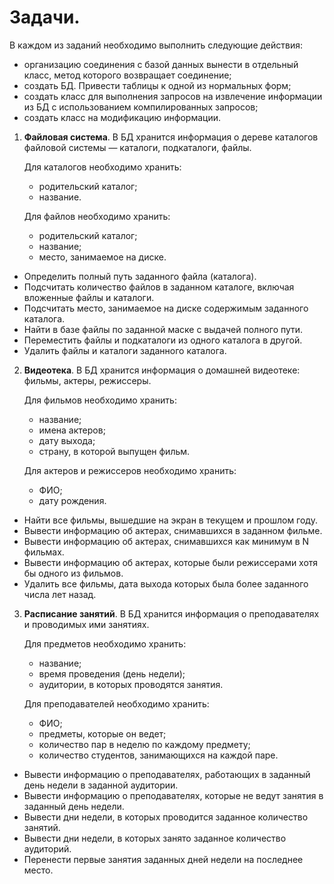 # Задачи.
В каждом из заданий необходимо выполнить следующие действия:
- организацию соединения с базой данных вынести в отдельный класс, метод которого возвращает соединение;
- создать БД. Привести таблицы к одной из нормальных форм;
- создать класс для выполнения запросов на извлечение информации из БД с использованием компилированных запросов;
- создать класс на модификацию информации.

1. **Файловая система**. В БД хранится информация о дереве каталогов файловой системы — каталоги, подкаталоги, файлы.
   
    Для каталогов необходимо хранить:
   - родительский каталог;
   - название.
   
   Для файлов необходимо хранить:
   - родительский каталог;
   - название;
   - место, занимаемое на диске.
   
- Определить полный путь заданного файла (каталога).
- Подсчитать количество файлов в заданном каталоге, включая вложенные
  файлы и каталоги.
- Подсчитать место, занимаемое на диске содержимым заданного каталога.
- Найти в базе файлы по заданной маске с выдачей полного пути.
- Переместить файлы и подкаталоги из одного каталога в другой.
- Удалить файлы и каталоги заданного каталога.

2. **Видеотека**. В БД хранится информация о домашней видеотеке: фильмы,
   актеры, режиссеры.

   Для фильмов необходимо хранить:
   - название;
   - имена актеров;
   - дату выхода;
   - страну, в которой выпущен фильм.
   
   Для актеров и режиссеров необходимо хранить:
   - ФИО;
   - дату рождения.
- Найти все фильмы, вышедшие на экран в текущем и прошлом году.
- Вывести информацию об актерах, снимавшихся в заданном фильме.
- Вывести информацию об актерах, снимавшихся как минимум в N фильмах.
- Вывести информацию об актерах, которые были режиссерами хотя бы одного из фильмов.
- Удалить все фильмы, дата выхода которых была более заданного числа лет
  назад.

3. **Расписание занятий**. В БД хранится информация о преподавателях и проводимых ими занятиях.
   
    Для предметов необходимо хранить:
    - название;
    - время проведения (день недели);
    - аудитории, в которых проводятся занятия.

    Для преподавателей необходимо хранить:
    - ФИО;
    - предметы, которые он ведет;
    - количество пар в неделю по каждому предмету;
    - количество студентов, занимающихся на каждой паре.
- Вывести информацию о преподавателях, работающих в заданный день недели в заданной аудитории.
- Вывести информацию о преподавателях, которые не ведут занятия в заданный день недели.
- Вывести дни недели, в которых проводится заданное количество занятий.
- Вывести дни недели, в которых занято заданное количество аудиторий.
- Перенести первые занятия заданных дней недели на последнее место.